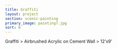 ```yaml
---
title: Graffiti
layout: project
section: scenic-painting
primary_image: painting7.jpg
sort: 6
---
```


Graffiti > Airbrushed Acrylic on Cement Wall > 12’x9’
